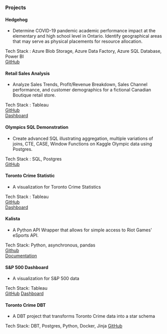 ### Projects

#### Hedgehog
- Determine COVID-19 pandemic academic performance impact at the elementary and high school level in Ontario. Identify geographical areas that may serve as physical placements for resource allocation.  

Tech Stack : Azure Blob Storage, Azure Data Factory, Azure SQL Database, Power BI  
[GitHub](https://github.com/problemxl/hedgehog)

#### Retail Sales Analysis
- Analyze Sales Trends, Profit/Revenue Breakdown, Sales Channel performance, and customer demographics for a fictional Canadian Boutique retail store.  

Tech Stack : Tableau  
[GitHub](https://github.com/problemxl/tableau-demo)  
[Dashboard](https://public.tableau.com/views/RetailDashboard_16976095750890/RetailStory)

#### Olympics SQL Demonstration
-  Create advanced SQL illustrating aggregation, multiple variations of joins, CTE, CASE, Window Functions on Kaggle Olympic data using Postgres.  

Tech Stack : SQL, Postgres  
[GitHub](https://github.com/problemxl/olympics-sql)

#### Toronto Crime Statistic
- A visualization for Toronto Crime Statistics  

Tech Stack : Tableau  
[GitHub](https://github.com/problemxl/toronto-crime-dashboard)  
[Dashboard](https://public.tableau.com/app/profile/mark.franciscus/viz/TorontoCrimeStatistics/TorontoCrimeStatistics)

#### Kalista
- A Python API Wrapper that allows for simple access to Riot Games' eSports API.

Tech Stack: Python, asynchronous, pandas  
[Github](https://github.com/problemxl/kalista/)  
[Documentation](https://problemxl.github.io/kalista/)  

#### S&P 500 Dashboard
- A visualization for S&P 500 data

Tech Stack: Tableau  
[GitHub]()
[Dashboard](https://public.tableau.com/app/profile/mark.franciscus/viz/sp_17008082601810/SP500Metrics)

#### Toronto Crime DBT
- A DBT project that transforms Toronto Crime data into a star schema

Tech Stack: DBT, Postgres, Python, Docker, Jinja
[GitHub](https://github.com/problemxl/toronto-crime-dbt)
